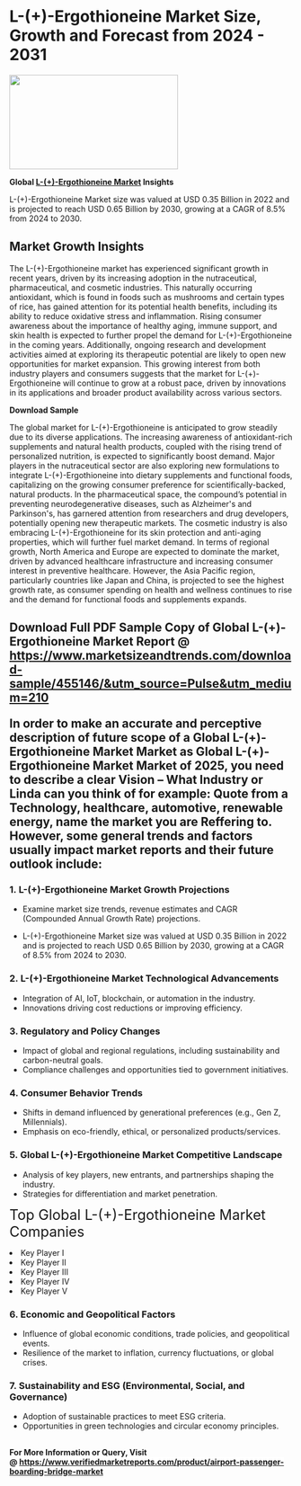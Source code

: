 <H1>L-(+)-Ergothioneine Market Size, Growth and Forecast from 2024 - 2031</H1><img class="aligncenter size-medium wp-image-584254" src="https://thirdeyenews.in/wp-content/uploads/2024/09/Global-Market-Research-300x168.jpeg" alt="" width="300" height="168" /><p><strong>Global&nbsp;<a href="https://www.marketsizeandtrends.com/download-sample/455146/&amp;utm_source=Pulse&amp;utm_medium=210">L-(+)-Ergothioneine Market</a> Insights</strong></p><p>L-(+)-Ergothioneine Market size was valued at USD 0.35 Billion in 2022 and is projected to reach USD 0.65 Billion by 2030, growing at a CAGR of 8.5% from 2024 to 2030.</p><p><h2>Market Growth Insights</h2> <p>The L-(+)-Ergothioneine market has experienced significant growth in recent years, driven by its increasing adoption in the nutraceutical, pharmaceutical, and cosmetic industries. This naturally occurring antioxidant, which is found in foods such as mushrooms and certain types of rice, has gained attention for its potential health benefits, including its ability to reduce oxidative stress and inflammation. Rising consumer awareness about the importance of healthy aging, immune support, and skin health is expected to further propel the demand for L-(+)-Ergothioneine in the coming years. Additionally, ongoing research and development activities aimed at exploring its therapeutic potential are likely to open new opportunities for market expansion. This growing interest from both industry players and consumers suggests that the market for L-(+)-Ergothioneine will continue to grow at a robust pace, driven by innovations in its applications and broader product availability across various sectors.</p> <p><strong>Download Sample</strong></p> <p>The global market for L-(+)-Ergothioneine is anticipated to grow steadily due to its diverse applications. The increasing awareness of antioxidant-rich supplements and natural health products, coupled with the rising trend of personalized nutrition, is expected to significantly boost demand. Major players in the nutraceutical sector are also exploring new formulations to integrate L-(+)-Ergothioneine into dietary supplements and functional foods, capitalizing on the growing consumer preference for scientifically-backed, natural products. In the pharmaceutical space, the compound’s potential in preventing neurodegenerative diseases, such as Alzheimer's and Parkinson's, has garnered attention from researchers and drug developers, potentially opening new therapeutic markets. The cosmetic industry is also embracing L-(+)-Ergothioneine for its skin protection and anti-aging properties, which will further fuel market demand. In terms of regional growth, North America and Europe are expected to dominate the market, driven by advanced healthcare infrastructure and increasing consumer interest in preventive healthcare. However, the Asia Pacific region, particularly countries like Japan and China, is projected to see the highest growth rate, as consumer spending on health and wellness continues to rise and the demand for functional foods and supplements expands. <h2></p><p><span class=""><strong>Download Full PDF Sample Copy of Global L-(+)-Ergothioneine Market Report</strong> @ <a href="https://www.marketsizeandtrends.com/download-sample/455146/&amp;utm_source=Pulse&amp;utm_medium=210" target="_blank">https://www.marketsizeandtrends.com/download-sample/455146/&amp;utm_source=Pulse&amp;utm_medium=210</a></span></p><p>In order to make an accurate and perceptive description of future scope of a Global&nbsp;L-(+)-Ergothioneine Market Market as Global&nbsp;L-(+)-Ergothioneine Market Market of 2025, you need to describe a clear Vision &ndash; What Industry or Linda can you think of for example: Quote from a Technology, healthcare, automotive, renewable energy, name the market you are Reffering to. However, some general trends and factors usually impact market reports and their future outlook include:</p><h3>1.&nbsp;<strong>L-(+)-Ergothioneine Market Growth Projections</strong></h3><ul><li>Examine market size trends, revenue estimates and CAGR (Compounded Annual Growth Rate) projections.</li><li><p>L-(+)-Ergothioneine Market size was valued at USD 0.35 Billion in 2022 and is projected to reach USD 0.65 Billion by 2030, growing at a CAGR of 8.5% from 2024 to 2030.</p></li></ul><h3>2.&nbsp;<strong>L-(+)-Ergothioneine Market Technological Advancements</strong></h3><ul><li>Integration of AI, IoT, blockchain, or automation in the industry.</li><li>Innovations driving cost reductions or improving efficiency.</li></ul><h3>3.&nbsp;<strong>Regulatory and Policy Changes</strong></h3><ul><li>Impact of global and regional regulations, including sustainability and carbon-neutral goals.</li><li>Compliance challenges and opportunities tied to government initiatives.</li></ul><h3>4.&nbsp;<strong>Consumer Behavior Trends</strong></h3><ul><li>Shifts in demand influenced by generational preferences (e.g., Gen Z, Millennials).</li><li>Emphasis on eco-friendly, ethical, or personalized products/services.</li></ul><h3>5.&nbsp;<strong>Global L-(+)-Ergothioneine Market Competitive Landscape</strong></h3><ul><li>Analysis of key players, new entrants, and partnerships shaping the industry.</li><li>Strategies for differentiation and market penetration.</li></ul><p data-pm-slice="1 1 []"><span style="color: inherit; font-family: inherit; font-size: 25px;">Top Global L-(+)-Ergothioneine Market Companies</span></p><div class="" data-test-id=""><p><li>Key Player I</li><li> Key Player II</li><li> Key Player III</li><li> Key Player IV</li><li> Key Player V</li></p></div><h3>6.&nbsp;<strong>Economic and Geopolitical Factors</strong></h3><ul><li>Influence of global economic conditions, trade policies, and geopolitical events.</li><li>Resilience of the market to inflation, currency fluctuations, or global crises.</li></ul><h3>7.&nbsp;<strong>Sustainability and ESG (Environmental, Social, and Governance)</strong></h3><ul><li>Adoption of sustainable practices to meet ESG criteria.</li><li>Opportunities in green technologies and circular economy principles.</li></ul><h2><strong style="font-size: 14px;">For More Information or Query, Visit @&nbsp;</strong><a style="background-color: #ffffff; font-size: 14px;" href="https://www.marketsizeandtrends.com/report/l-ergothioneine-market/" target="_blank">https://www.verifiedmarketreports.com/product/airport-passenger-boarding-bridge-market</a></h2>
